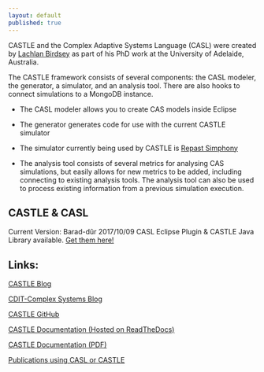 ```yaml
---
layout: default
published: true
---
```

CASTLE and the Complex Adaptive Systems Language (CASL) were created by [Lachlan Birdsey](https://www.adelaide.edu.au/directory/lachlan.birdsey) as part of his PhD work at the University of Adelaide, Australia. 


The CASTLE framework consists of several components: the CASL modeler, the generator, a simulator, and an analysis tool. There are also hooks to connect simulations to a MongoDB instance.

* The CASL modeler allows you to create CAS models inside Eclipse

* The generator generates code for use with the current CASTLE simulator

* The simulator currently being used by CASTLE is [Repast Simphony](https://repast.github.io/)

* The analysis tool consists of several metrics for analysing CAS simulations, but easily allows for new metrics to be added, including connecting to existing analysis tools. The analysis tool can also be used to process existing information from a previous simulation execution.

## CASTLE & CASL
Current Version: Barad-dûr 2017/10/09
CASL Eclipse Plugin & CASTLE Java Library available. [Get them here!](https://github.com/CASTLE-FWK/CASTLE)



## Links:

[CASTLE Blog](blog)

[CDIT-Complex Systems Blog](http://blogs.adelaide.edu.au/cdit/category/research/complex-systems/)

[CASTLE GitHub](https://github.com/CASTLE-FWK)

[CASTLE Documentation (Hosted on ReadTheDocs)](https://docs.castle-framework.io/)

[CASTLE Documentation (PDF)](https://readthedocs.org/projects/castle-documentation/downloads/pdf/latest/)

[Publications using CASL or CASTLE](publications)
